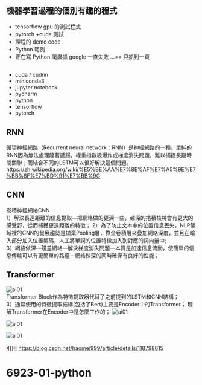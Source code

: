 ## 機器學習過程的個別有趣的程式  

- tensorflow  gpu 的測試程式  
- pytorch +cuda 測試  
- 課程的 demo code  
- Python 範例  
- 正在寫 Python 爬蟲抓 google 一直失敗 ...== 只抓到一頁  
##
- cuda / cudnn
- miniconda3  
- jupyter notebook  
- pycharm  
- python  
- tensorflow  
- pytorch  
###
## RNN
循環神經網路（Recurrent neural network：RNN）是神經網路的一種。單純的RNN因為無法處理隨著遞歸，權重指數級爆炸或梯度消失問題，難以捕捉長期時間關聯；而結合不同的LSTM可以很好解決這個問題。  
https://zh.wikipedia.org/wiki/%E5%BE%AA%E7%8E%AF%E7%A5%9E%E7%BB%8F%E7%BD%91%E7%BB%9C

## CNN 
卷積神經網絡CNN  
1）解決長遠距離的信息提取—把網絡做的更深一些，越深的捲積核將會有更大的感受野，從而捕獲更遠距離的特徵； 
2）為了防止文本中的位置信息丟失，NLP領域裡的CNN的發展趨勢是拋棄Pooling層，靠全卷積層來疊加網絡深度，並且在輸入部分加入位置編碼，人工將單詞的位置特徵加入到對應的詞向量中;   
3）網絡做深—殘差網絡—解決梯度消失問題—本質是加速信息流動，使簡單的信息傳輸可以有更簡單的路徑—網絡做深的同時確保有良好的性能；

## Transformer
![ai01](https://img-blog.csdnimg.cn/20210717145300296.png?x-oss-process=image/watermark,type_ZmFuZ3poZW5naGVpdGk,shadow_10,text_aHR0cHM6Ly9ibG9nLmNzZG4ubmV0L2hhb21laTk5OQ==,size_16,color_FFFFFF,t_70)  
Transformer Block作為特徵提取器代替了之前提到的LSTM和CNN結構；  
3）通常使用的特徵提取結構(包括了Bert)主要是Encoder中的Transformer； 
理解Transformer在Encoder中是怎麼工作的； 
![ai01](https://img-blog.csdnimg.cn/20210717150008341.png?x-oss-process=image/watermark,type_ZmFuZ3poZW5naGVpdGk,shadow_10,text_aHR0cHM6Ly9ibG9nLmNzZG4ubmV0L2hhb21laTk5OQ==,size_16,color_FFFFFF,t_70)  

![ai01](https://img-blog.csdnimg.cn/20210717150553143.png?x-oss-process=image/watermark,type_ZmFuZ3poZW5naGVpdGk,shadow_10,text_aHR0cHM6Ly9ibG9nLmNzZG4ubmV0L2hhb21laTk5OQ==,size_16,color_FFFFFF,t_70)  

![ai01](https://img-blog.csdnimg.cn/2021071715091428.png?x-oss-process=image/watermark,type_ZmFuZ3poZW5naGVpdGk,shadow_10,text_aHR0cHM6Ly9ibG9nLmNzZG4ubmV0L2hhb21laTk5OQ==,size_16,color_FFFFFF,t_70)  

引用
https://blog.csdn.net/haomei999/article/details/118798615
# 6923-01-python  
